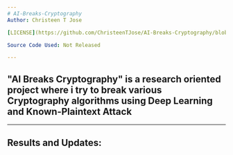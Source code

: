 ```yaml
---
# AI-Breaks-Cryptography
Author: Christeen T Jose 

[LICENSE](https://github.com/ChristeenTJose/AI-Breaks-Cryptography/blob/master/LICENSE)

Source Code Used: Not Released

---
```

## "AI Breaks Cryptography" is a research oriented project where i try to break various Cryptography algorithms using Deep Learning and Known-Plaintext Attack

---
## Results and Updates: 
